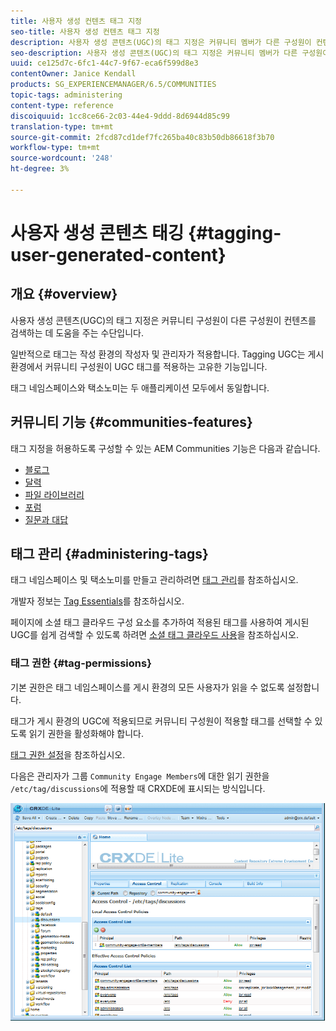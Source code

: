 ```yaml
---
title: 사용자 생성 컨텐츠 태그 지정
seo-title: 사용자 생성 컨텐츠 태그 지정
description: 사용자 생성 콘텐츠(UGC)의 태그 지정은 커뮤니티 멤버가 다른 구성원이 컨텐츠를 검색하는 데 도움이 되는 방법입니다
seo-description: 사용자 생성 콘텐츠(UGC)의 태그 지정은 커뮤니티 멤버가 다른 구성원이 컨텐츠를 검색하는 데 도움이 되는 방법입니다
uuid: ce125d7c-6fc1-44c7-9f67-eca6f599d8e3
contentOwner: Janice Kendall
products: SG_EXPERIENCEMANAGER/6.5/COMMUNITIES
topic-tags: administering
content-type: reference
discoiquuid: 1cc8ce66-2c03-44e4-9ddd-8d6944d85c99
translation-type: tm+mt
source-git-commit: 2fcd87cd1def7fc265ba40c83b50db86618f3b70
workflow-type: tm+mt
source-wordcount: '248'
ht-degree: 3%

---
```



# 사용자 생성 콘텐츠 태깅 {#tagging-user-generated-content}

## 개요 {#overview}

사용자 생성 콘텐츠(UGC)의 태그 지정은 커뮤니티 구성원이 다른 구성원이 컨텐츠를 검색하는 데 도움을 주는 수단입니다.

일반적으로 태그는 작성 환경의 작성자 및 관리자가 적용합니다. Tagging UGC는 게시 환경에서 커뮤니티 구성원이 UGC 태그를 적용하는 고유한 기능입니다.

태그 네임스페이스와 택소노미는 두 애플리케이션 모두에서 동일합니다.

## 커뮤니티 기능 {#communities-features}

태그 지정을 허용하도록 구성할 수 있는 AEM Communities 기능은 다음과 같습니다.

* [블로그](blog-feature.md)
* [달력](calendar.md)
* [파일 라이브러리](file-library.md)
* [포럼](forum.md#configuretheaddedforum)
* [질문과 대답](working-with-qna.md)

## 태그 관리 {#administering-tags}

태그 네임스페이스 및 택소노미를 만들고 관리하려면 [태그 관리](../../help/sites-administering/tags.md#tagging-console)를 참조하십시오.

개발자 정보는 [Tag Essentials](tag.md)를 참조하십시오.

페이지에 소셜 태그 클라우드 구성 요소를 추가하여 적용된 태그를 사용하여 게시된 UGC를 쉽게 검색할 수 있도록 하려면 [소셜 태그 클라우드 사용](tagcloud.md)을 참조하십시오.

### 태그 권한 {#tag-permissions}

기본 권한은 태그 네임스페이스를 게시 환경의 모든 사용자가 읽을 수 없도록 설정합니다.

태그가 게시 환경의 UGC에 적용되므로 커뮤니티 구성원이 적용할 태그를 선택할 수 있도록 읽기 권한을 활성화해야 합니다.

[태그 권한 설정](../../help/sites-administering/tags.md#setting-tag-permissions)을 참조하십시오.

다음은 관리자가 그룹 `Community Engage Members`에 대한 읽기 권한을 `/etc/tag/discussions`에 적용할 때 CRXDE에 표시되는 방식입니다.

![tag-permissions](assets/tag-permissions.png)

